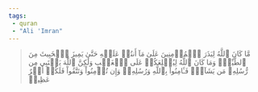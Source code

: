 ```yaml
---
tags: 
 - quran 
 - "Ali 'Imran"
---
```


> مَّا كَانَ ٱللَّهُ لِيَذَرَ ٱلۡمُؤۡمِنِينَ عَلَىٰ مَآ أَنتُمۡ عَلَيۡهِ حَتَّىٰ يَمِيزَ ٱلۡخَبِيثَ مِنَ ٱلطَّيِّبِۗ وَمَا كَانَ ٱللَّهُ لِيُطۡلِعَكُمۡ عَلَى ٱلۡغَيۡبِ وَلَٰكِنَّ ٱللَّهَ يَجۡتَبِي مِن رُّسُلِهِۦ مَن يَشَآءُۖ فَـَٔامِنُواْ بِٱللَّهِ وَرُسُلِهِۦۚ وَإِن تُؤۡمِنُواْ وَتَتَّقُواْ فَلَكُمۡ أَجۡرٌ عَظِيمٞ
